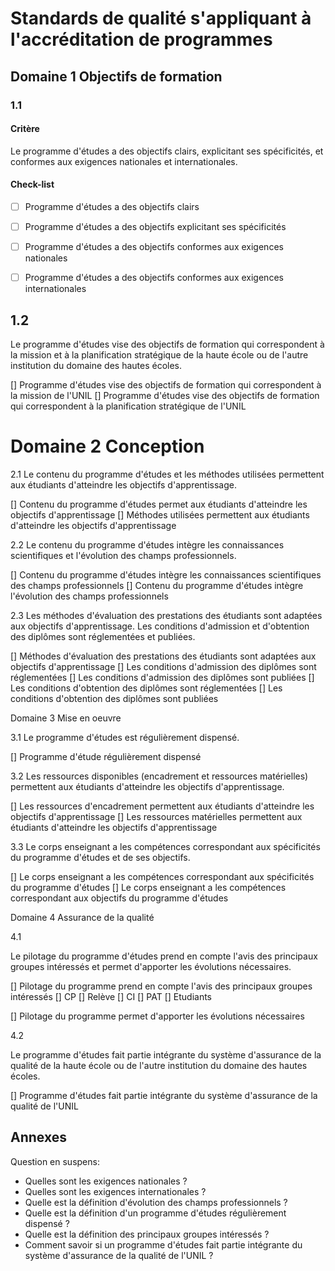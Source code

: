 # Standards de qualité s'appliquant à l'accréditation de programmes

## Domaine 1 Objectifs de formation

### 1.1

#### Critère

Le programme d'études a des objectifs clairs, explicitant ses spécificités, et conformes aux exigences nationales et internationales.

#### Check-list

* [ ] Programme d'études a des objectifs clairs
* [ ] Programme d'études a des objectifs explicitant ses spécificités
* [ ] Programme d'études a des objectifs conformes aux exigences nationales
* [ ] Programme d'études a des objectifs conformes aux exigences internationales


## 1.2
Le programme d'études vise des objectifs de formation qui correspondent à la mission et à la planification stratégique de la haute école ou de l'autre institution du domaine des hautes écoles.

[] Programme d'études vise des objectifs de formation qui correspondent à la mission de l'UNIL
[] Programme d'études vise des objectifs de formation qui correspondent à la planification stratégique de l'UNIL


# Domaine 2 Conception

2.1
Le contenu du programme d'études et les méthodes utilisées permettent aux étudiants d'atteindre les objectifs d'apprentissage.

[] Contenu du programme d'études permet aux étudiants d'atteindre les objectifs d'apprentissage
[] Méthodes utilisées permettent aux étudiants d'atteindre les objectifs d'apprentissage


2.2
Le contenu du programme d'études intègre les connaissances scientifiques et l'évolution des champs professionnels.

[] Contenu du programme d'études intègre les connaissances scientifiques des champs professionnels
[] Contenu du programme d'études intègre l'évolution des champs professionnels


2.3
Les méthodes d'évaluation des prestations des étudiants sont adaptées aux objectifs d'apprentissage. Les conditions d'admission et d'obtention des diplômes sont réglementées et publiées.

[] Méthodes d'évaluation des prestations des étudiants sont adaptées aux objectifs d'apprentissage
[] Les conditions d'admission des diplômes sont réglementées
[] Les conditions d'admission des diplômes sont publiées
[] Les conditions d'obtention des diplômes sont réglementées
[] Les conditions d'obtention des diplômes sont publiées

Domaine 3 Mise en oeuvre

3.1
Le programme d'études est régulièrement dispensé.

[] Programme d'étude régulièrement dispensé

3.2
Les ressources disponibles (encadrement et ressources matérielles) permettent aux étudiants d'atteindre les objectifs d'apprentissage.

[] Les ressources d'encadrement permettent aux étudiants d'atteindre les objectifs d'apprentissage
[] Les ressources matérielles permettent aux étudiants d'atteindre les objectifs d'apprentissage


3.3
Le corps enseignant a les compétences correspondant aux spécificités du programme d'études et de ses objectifs.

[] Le corps enseignant a les compétences correspondant aux spécificités du programme d'études
[] Le corps enseignant a les compétences correspondant aux objectifs du programme d'études


Domaine 4 Assurance de la qualité

4.1

Le pilotage du programme d'études prend en compte l'avis des principaux groupes intéressés et permet d'apporter les évolutions nécessaires.

[] Pilotage du programme prend en compte l'avis des principaux groupes intéressés
	[] CP
	[] Relève
	[] CI
	[] PAT
	[] Etudiants


[] Pilotage du programme permet d'apporter les évolutions nécessaires

4.2

Le programme d'études fait partie intégrante du système d'assurance de la qualité de la haute école ou de l'autre institution du domaine des hautes écoles.

[] Programme d'études fait partie intégrante du système d'assurance de la qualité de l'UNIL

## Annexes

Question en suspens:

- Quelles sont les exigences nationales ?
- Quelles sont les exigences internationales ?
- Quelle est la définition d'évolution des champs professionnels ?
- Quelle est la définition d'un programme d'études régulièrement dispensé ?
- Quelle est la définition des principaux groupes intéressés ?
- Comment savoir si un programme d'études fait partie intégrante du système d'assurance de la qualité de l'UNIL ?
